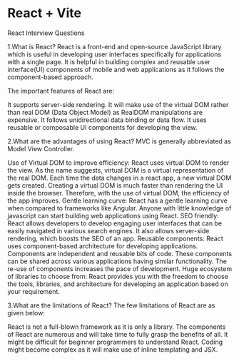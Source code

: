 # React + Vite

React Interview Questions 


1.What is React?
React is a front-end and open-source JavaScript library which is useful in developing user interfaces specifically for applications with a single page. It is helpful in building complex and reusable user interface(UI) components of mobile and web applications as it follows the component-based approach.

The important features of React are:

It supports server-side rendering.
It will make use of the virtual DOM rather than real DOM (Data Object Model) as RealDOM manipulations are expensive.
It follows unidirectional data binding or data flow.
It uses reusable or composable UI components for developing the view.

2.What are the advantages of using React?
MVC is generally abbreviated as Model View Controller.

Use of Virtual DOM to improve efficiency: React uses virtual DOM to render the view. As the name suggests, virtual DOM is a virtual representation of the real DOM. Each time the data changes in a react app, a new virtual DOM gets created. Creating a virtual DOM is much faster than rendering the UI inside the browser. Therefore, with the use of virtual DOM, the efficiency of the app improves.
Gentle learning curve: React has a gentle learning curve when compared to frameworks like Angular. Anyone with little knowledge of javascript can start building web applications using React.
SEO friendly: React allows developers to develop engaging user interfaces that can be easily navigated in various search engines. It also allows server-side rendering, which boosts the SEO of an app.
Reusable components: React uses component-based architecture for developing applications. Components are independent and reusable bits of code. These components can be shared across various applications having similar functionality. The re-use of components increases the pace of development.
Huge ecosystem of libraries to choose from: React provides you with the freedom to choose the tools, libraries, and architecture for developing an application based on your requirement.

3.What are the limitations of React?
The few limitations of React are as given below:

React is not a full-blown framework as it is only a library.
The components of React are numerous and will take time to fully grasp the benefits of all.
It might be difficult for beginner programmers to understand React.
Coding might become complex as it will make use of inline templating and JSX.
